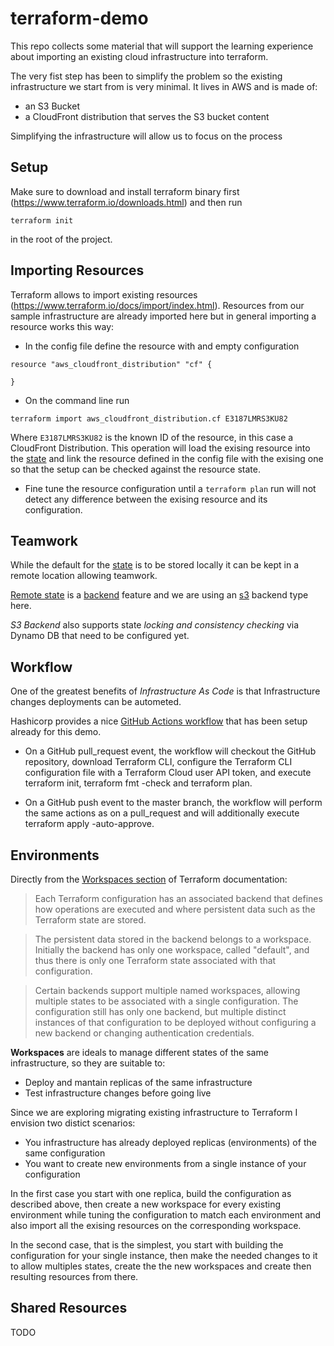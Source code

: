 # terraform-demo



This repo collects some material that will support the learning experience about importing an existing cloud infrastructure into terraform. 

The very fist step has been to simplify the problem so the existing infrastructure we start from is very minimal. It lives in AWS and is made of: 

* an S3 Bucket
* a CloudFront distribution that serves the S3 bucket content

Simplifying the infrastructure will allow us to focus on the process

## Setup 

Make sure to download and install terraform binary first (https://www.terraform.io/downloads.html) and then run 

`terraform init`

in the root of the project.

## Importing Resources

Terraform allows to import existing resources (https://www.terraform.io/docs/import/index.html). 
Resources from our sample infrastructure are already imported here but in general importing a resource works this way: 

* In the config file define the resource with and empty configuration

```
resource "aws_cloudfront_distribution" "cf" {

}
```

* On the command line run 

`terraform import aws_cloudfront_distribution.cf E3187LMRS3KU82`

Where `E3187LMRS3KU82` is the known ID of the resource, in this case a CloudFront Distribution. This operation will load the exising resource into the [state](https://www.terraform.io/docs/state/) and link the resource defined in the config file with the exising one so that the setup can be checked against the resource state.

* Fine tune the resource configuration until a `terraform plan` run will not detect any difference between the exising resource and its configuration. 

## Teamwork

While the default for the [state](https://www.terraform.io/docs/state/index.html) is to be stored locally it can be kept in a remote location allowing teamwork.

[Remote state](https://www.[]terraform.io/docs/state/remote.html) is a [backend](https://www.terraform.io/docs/backends/index.html) feature and we are using an [s3](https://www.terraform.io/docs/backends/types/s3.html) backend type here. 

*S3 Backend* also supports state *locking and consistency checking* via Dynamo DB that need to be configured yet.

## Workflow

One of the greatest benefits of *Infrastructure As Code* is that Infrastructure changes deployments can be autometed. 

Hashicorp provides a nice [GitHub Actions workflow](https://www.terraform.io/docs/github-actions/setup-terraform.html#github-actions-workflow-yaml) that has been setup already for this demo. 

* On a GitHub pull_request event, the workflow will checkout the GitHub repository, download Terraform CLI, configure the Terraform CLI configuration file with a Terraform Cloud user API token, and execute terraform init, terraform fmt -check and terraform plan.

* On a GitHub push event to the master branch, the workflow will perform the same actions as on a pull_request and will additionally execute terraform apply -auto-approve.

## Environments


Directly from the [Workspaces section](https://www.terraform.io/docs/state/workspaces.html) of Terraform documentation:

>Each Terraform configuration has an associated backend that defines how operations are executed and where persistent data such as the Terraform state are stored.

>The persistent data stored in the backend belongs to a workspace. Initially the backend has only one workspace, called "default", and thus there is only one Terraform state associated with that configuration.

>Certain backends support multiple named workspaces, allowing multiple states to be associated with a single configuration. The configuration still has only one backend, but multiple distinct instances of that configuration to be deployed without configuring a new backend or changing authentication credentials.

**Workspaces** are ideals to manage different states of the same infrastructure, so they are suitable to:

* Deploy and mantain replicas of the same infrastructure 
* Test infrastructure changes before going live

Since we are exploring migrating existing infrastructure to Terraform I envision two distict scenarios: 

* You infrastructure has already deployed replicas (environments) of the same configuration 
* You want to create new environments from a single instance of your configuration

In the first case you start with one replica, build the configuration as described above, then create a new workspace for every existing environment while tuning the configuration to match each environment and also import all the exising resources on the corresponding workspace.

In the second case, that is the simplest, you start with building the configuration for your single instance, then make the needed changes to it to allow multiples states, create the the new workspaces and create then resulting resources from there.

## Shared Resources

TODO








